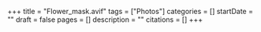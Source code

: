 +++
title = "Flower_mask.avif"
tags = ["Photos"]
categories = []
startDate = ""
draft = false
pages = []
description = ""
citations = []
+++
